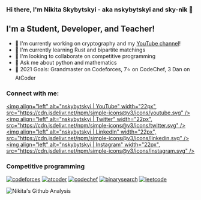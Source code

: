 ### Hi there, I'm Nikita Skybytskyi - aka nskybytskyi and sky-nik 👋

## I'm a Student, Developer, and Teacher!

- 🔭 I'm currently working on cryptography and my [YouTube channel][youtube]!
- 🌱 I'm currently learning Rust and bipartite matchings
- 👯 I'm looking to collaborate on competitive programming
- 💬 Ask me about python and mathematics
- 🥅 2021 Goals: Grandmaster on Codeforces, 7⭐ on CodeChef, 3 Dan on AtCoder

### Connect with me:

[<img align="left" alt="nskybytskyi | YouTube" width="22px", src="https://cdn.jsdelivr.net/npm/simple-icons@v3/icons/youtube.svg" />][youtube]
[<img align="left" alt="nskybytskyi | Twitter" width="22px", src="https://cdn.jsdelivr.net/npm/simple-icons@v3/icons/twitter.svg" />][twitter]
[<img align="left" alt="nskybytskyi | LinkedIn" width="22px", src="https://cdn.jsdelivr.net/npm/simple-icons@v3/icons/linkedin.svg" />][linkedin]
[<img align="left" alt="nskybytskyi | Instagram" width="22px", src="https://cdn.jsdelivr.net/npm/simple-icons@v3/icons/instagram.svg" />][instagram]

### Competitive programming

[![codeforces](https://cp-logo.vercel.app/codeforces/Skybytskyi.Nikita?logo=true)][codeforces]
[![atcoder](https://cp-logo.vercel.app/atcoder/nskybytskyi?logo=true)][atcoder]
[![codechef](https://cp-logo.vercel.app/codechef/sky_nik?logo=true)][codechef]
[![binarysearch](https://binarysearch.com/api/shields/nskybytskyi)][bsio]
[![leetcode](https://cp-logo.vercel.app/leetcode/nskybytskyi?logo=true)][leetcode]


![Nikita's Github Analysis](https://github-readme-stats.vercel.app/api?username=Sky-Nik&hide_title=true&show_owner=true&show_icons=true&hide_border=true&theme=dark)

[youtube]: https://www.youtube.com/c/NikitaSkybytskyi
[twitter]: https://twitter.com/skybytskyi
[linkedin]: https://www.linkedin.com/in/nikita-skybytskyi/
[instagram]: https://www.instagram.com/n.skybytskyi/
[codeforces]: https://codeforces.com/profile/Skybytskyi.Nikita
[atcoder]: https://atcoder.jp/users/nskybytskyi
[codechef]: https://www.codechef.com/users/sky_nik
[bsio]: https://binarysearch.com/@/nskybytskyi
[leetcode]: https://leetcode.com/nskybytskyi/
